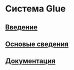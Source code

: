 # Система Glue
## [Введение](intro.md)
## [Основые сведения](main.md)
## [Документация](documentation.md)
